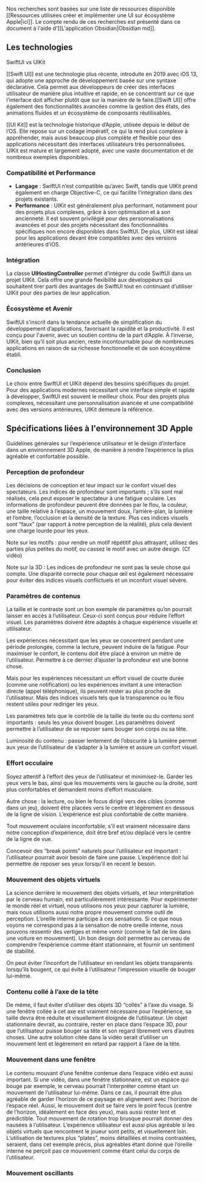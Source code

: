 Nos recherches sont basées sur une liste de ressources disponible [[Ressources utilisées créer et implémenter une UI sur écosystème Apple|ici]]. Le compte rendu de ces recherches est présenté dans ce document à l'aide d'[[L'application Obsidian|Obsidian md]].

## Les technologies
SwiftUI vs UIKit

[[Swift UI]] est une technologie plus récente, introduite en 2019 avec iOS 13, qui adopte une approche de développement basée sur une syntaxe déclarative. Cela permet aux développeurs de créer des interfaces utilisateur de manière plus intuitive et rapide, en se concentrant sur ce que l’interface doit afficher plutôt que sur la manière de le faire.[[Swift UI]] offre également des fonctionnalités avancées comme la gestion des états, des animations fluides et un écosystème de composants réutilisables.

[[UI Kit]] est la technologie historique d’Apple, utilisée depuis le début de l’OS. Elle repose sur un codage impératif, ce qui la rend plus complexe à appréhender, mais aussi beaucoup plus complète et flexible pour des applications nécessitant des interfaces utilisateurs très personnalisées. UIKit est mature et largement adopté, avec une vaste documentation et de nombreux exemples disponibles.
### Compatibilité et Performance
- **Langage** : SwiftUI n’est compatible qu’avec Swift, tandis que UIKit prend également en charge Objective-C, ce qui facilite l’intégration dans des projets existants.
- **Performance** : UIKit est généralement plus performant, notamment pour des projets plus complexes, grâce à son optimisation et à son ancienneté. Il est souvent privilégié pour des personnalisations avancées et pour des projets nécessitant des fonctionnalités spécifiques non encore disponibles dans SwiftUI. De plus, UIKit est idéal pour les applications devant être compatibles avec des versions antérieures d’iOS.
### Intégration
La classe **UIHostingController** permet d’intégrer du code SwiftUI dans un projet UIKit. Cela offre une grande flexibilité aux développeurs qui souhaitent tirer parti des avantages de SwiftUI tout en continuant d’utiliser UIKit pour des parties de leur application.
### Écosystème et Avenir
SwiftUI s’inscrit dans la tendance actuelle de simplification du développement d’applications, favorisant la rapidité et la productivité. Il est conçu pour l'avenir, avec un soutien continu de la part d’Apple. À l’inverse, UIKit, bien qu’il soit plus ancien, reste incontournable pour de nombreuses applications en raison de sa richesse fonctionnelle et de son écosystème établi.
### Conclusion
Le choix entre SwiftUI et UIKit dépend des besoins spécifiques du projet. Pour des applications modernes nécessitant une interface simple et rapide à développer, SwiftUI est souvent le meilleur choix. Pour des projets plus complexes, nécessitant une personnalisation avancée et une compatibilité avec des versions antérieures, UIKit demeure la référence.


## Spécifications liées à l'environnement 3D Apple
Guidelines générales sur l’expérience utilisateur et le design d’interface dans un environnement 3D Apple, de manière à rendre l’expérience la plus agréable et confortable possible.
### Perception de profondeur
Les décisions de conception et leur impact sur le confort visuel des spectateurs. Les indices de profondeur sont importants ; s’ils sont mal réalisés, cela peut exposer le spectateur à une fatigue oculaire. Les informations de profondeur peuvent être données par le flou, la couleur, une taille relative à l’espace, un mouvement doux, l’arrière-plan, la lumière et l’ombre, l’occlusion et la densité de la texture. Plus ces indices visuels sont “faux” (par rapport à notre perception de la réalité), plus cela devient une charge lourde pour les yeux.

Note sur les motifs : pour rendre un motif répétitif plus attrayant, utilisez des parties plus petites du motif, ou cassez le motif avec un autre design. (Cf vidéo)

Note sur la 3D : Les indices de profondeur ne sont pas la seule chose qui compte. Une disparité correcte pour chaque œil est également nécessaire pour éviter des indices visuels conflictuels et un inconfort visuel sévère.

### Paramètres de contenus
La taille et le contraste sont un bon exemple de paramètres qu’on pourrait laisser en accès à l’utilisateur. Ceux-ci sont conçus pour réduire l’effort visuel. Les paramètres doivent être adaptés à chaque expérience visuelle et utilisateur.

Les expériences nécessitant que les yeux se concentrent pendant une période prolongée, comme la lecture, peuvent induire de la fatigue. Pour maximiser le confort, le contenu doit être placé à environ un mètre de l’utilisateur. Permettre à ce dernier d’ajuster la profondeur est une bonne chose.

Mais pour les expériences nécessitant un effort visuel de courte durée (comme une notification) ou les expériences invitant à une interaction directe (appel téléphonique), ils peuvent rester au plus proche de l’utilisateur. Mais des indices visuels tels que la transparence ou le flou restent utiles pour rediriger les yeux.

Les paramètres tels que le contrôle de la taille du texte ou du contenu sont importants : seuls les yeux doivent bouger. Les paramètres doivent permettre à l’utilisateur de se reposer sans bouger son corps ou sa tête.

Luminosité du contenu : passer lentement de l’obscurité à la lumière permet aux yeux de l’utilisateur de s’adapter à la lumière et assure un confort visuel.

### Effort occulaire
Soyez attentif à l’effort des yeux de l’utilisateur et minimisez-le. Garder les yeux vers le bas, ainsi que les mouvements vers la gauche ou la droite, sont plus confortables et demandent moins d’effort musculaire.

Autre chose : la lecture, ou bien le focus dirigé vers des cibles (comme dans un jeu), doivent être placées vers le centre et légèrement en dessous de la ligne de vision. L’expérience est plus confortable de cette manière.

Tout mouvement oculaire inconfortable, s’il est vraiment nécessaire dans notre conception d’expérience, doit être bref et/ou déplacé vers le centre de la ligne de vue.

Concevoir des “break points” naturels pour l’utilisateur est important : l’utilisateur pourrait avoir besoin de faire une pause. L’expérience doit lui permettre de reposer ses yeux lorsqu’il en recent le besoin.
### Mouvement des objets virtuels
La science derrière le mouvement des objets virtuels, et leur interprétation par le cerveau humain, est particulièrement intéressante. Pour expérimenter le monde réel et virtuel, nous utilisons nos yeux pour capturer la lumière, mais nous utilisons aussi notre propre mouvement comme outil de perception. L’oreille interne participe à ces sensations. Si ce que nous voyons ne correspond pas à la sensation de notre oreille interne, nous pouvons ressentir des vertiges et même vomir (comme le fait de lire dans une voiture en mouvement). Un bon design doit permettre au cerveau de comprendre l’expérience comme étant stationnaire, et fournir un sentiment de stabilité.

On peut éviter l’inconfort de l’utilisateur en rendant les objets transparents lorsqu’ils bougent, ce qui évite à l’utilisateur l’impression visuelle de bouger lui-même.
### Contenu collé à l’axe de la tête
De même, il faut éviter d’utiliser des objets 3D “collés” à l’axe du visage. Si une fenêtre collée à cet axe est vraiment nécessaire pour l’expérience, sa taille devra être réduite et visuellement éloignée de l’utilisateur. Un objet stationnaire devrait, au contraire, rester en place dans l’espace 3D, pour que l’utilisateur puisse bouger sa tête et son regard librement vers d’autres choses. Une autre solution citée dans la vidéo serait d’utiliser un mouvement lent et légèrement en retard par rapport à l’axe de la tête.
### Mouvement dans une fenêtre
Le contenu mouvant d’une fenêtre contenue dans l’espace vidéo est aussi important. Si une vidéo, dans une fenêtre stationnaire, est un espace qui bouge par exemple, le cerveau pourrait l’interpréter comme étant un mouvement de l’utilisateur lui-même. Dans ce cas, il pourrait être plus agréable de garder l’horizon de ce paysage en alignement avec l’horizon de l’espace réel. Aussi, le mouvement doit se faire vers le point focus (centre de l’horizon, idéalement en face des yeux), mais aussi rester lent et prédictible. Tout mouvement de rotation trop brusque pourrait donner des nausées à l’utilisateur. L’expérience utilisateur est aussi plus agréable si les objets virtuels que rencontrent le joueur sont petits, et visuellement loin. L’utilisation de textures plus “plates”, moins détaillées et moins contrastées, seraient, dans cet exemple précis, plus agréables étant donné que l’oreille interne ne perçoit pas ce mouvement comme étant celui du corps de l’utilisateur.
### Mouvement oscillants
